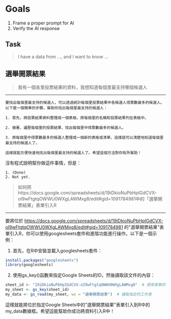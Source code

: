 # Goals

1. Frame a proper prompt for AI 
2. Verify the AI response

## Task

> I have a data from ..., and I want to know ...

## 選舉開票結果

> 我有一個各里投票結果的資料，我想知道每個里最支持哪個候選人

*** 

```
要找出每個里最支持的候選人，可以透過統計每個里投票結果中各候選人得票數最多的候選人。以下是一個簡單的步驟，幫助你找出每個里最支持的候選人：

1. 首先，將投票結果資料整理成一個表格，將每個里的名稱和投票結果列在表格中。

2. 接著，遍歷每個里的投票結果，找出每個里中得票數最多的候選人。

3. 將每個里中得票數最多的候選人整理成一個新的表格或清單，這樣就可以清楚地知道每個里最支持的候選人了。

這樣就能方便快速地找出每個里最支持的候選人了。希望這個方法對你有所幫助！
```

沒有程式說明幫你做這件事情，但是：

```
1. (Done) 
2. Not yet.
```

> 如何把https://docs.google.com/spreadsheets/d/19iDkioNuPbHpIGdCVX-oI9wFtgtqOWWU0WXgLAWMxg8/edit#gid=1091784981中的「選舉開票結果」表單引入R


***

要將位於 https://docs.google.com/spreadsheets/d/19iDkioNuPbHpIGdCVX-oI9wFtgtqOWWU0WXgLAWMxg8/edit#gid=1091784981 的"選舉開票結果"表單引入R，你可以使用googlesheets套件和進階功能進行操作。以下是一個示例：

1. 首先，在R中安裝並載入googlesheets套件：
```R
install.packages("googlesheets")
library(googlesheets)
```

2. 使用gs_key()函數來指定Google Sheets的ID，然後讀取該文件的內容：
```R
sheet_id <- "19iDkioNuPbHpIGdCVX-oI9wFtgtqOWWU0WXgLAWMxg8"  # 使用表單的ID
my_sheet <- gs_key(sheet_id)
my_data <- gs_read(my_sheet, ws = "選舉開票結果")  # 讀取指定的工作表
```

這樣就能將位於指定Google Sheets中的"選舉開票結果"表單引入到R中的my_data數據框。希望這能幫助你成功將資料引入R中！